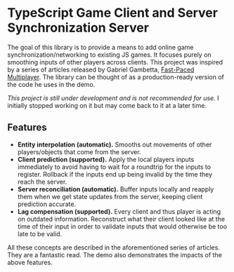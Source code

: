 # TypeScript Game Client and Server Synchronization Server

The goal of this library is to provide a means to add online game synchronization/networking to existing JS games. It focuses purely on smoothing inputs of other players across clients. This project was inspired by a series of articles released by Gabriel Gambetta, [Fast-Paced Multiplayer](https://www.gabrielgambetta.com/client-server-game-architecture.html). The library can be thought of as a production-ready version of the code he uses in the demo. 

*This project is still under development and is not recommended for use.* I initially stopped working on it but may come back to it at a later time.

## Features
  * **Entity interpolation (automatic).** Smooths out movements of other players/objects that come from the server.
  * **Client prediction (supported).** Apply the local players inputs immediately to avoid having to wait for a roundtrip for the inputs to register. Rollback if the inputs end up being invalid by the time they reach the server.
  * **Server reconciliation (automatic).** Buffer inputs locally and reapply them when we get state updates from the server, keeping client prediction accurate.
  * **Lag compensation (supported).** Every client and thus player is acting on outdated information. Reconstruct what their client looked like at the time of their input in order to validate inputs that would otherwise be too late to be valid.

All these concepts are described in the aforementioned series of articles. They are a fantastic read. The demo also demonstrates the impacts of the above features.
